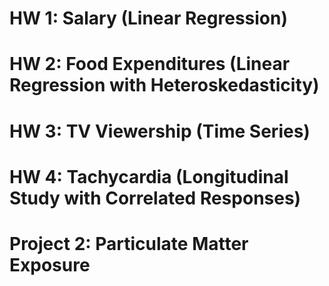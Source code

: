 # HW 1: Salary (Linear Regression) 
# HW 2: Food Expenditures (Linear Regression with Heteroskedasticity)
# HW 3: TV Viewership (Time Series)
# HW 4: Tachycardia (Longitudinal Study with Correlated Responses)


# Project 2: Particulate Matter Exposure 
